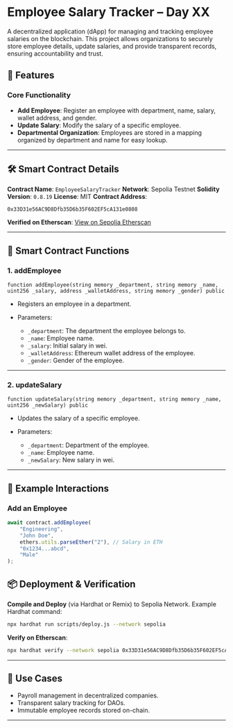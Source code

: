 

# Employee Salary Tracker – Day XX

A decentralized application (dApp) for managing and tracking employee salaries on the blockchain. This project allows organizations to securely store employee details, update salaries, and provide transparent records, ensuring accountability and trust.

## 🚀 Features

### Core Functionality

* **Add Employee**: Register an employee with department, name, salary, wallet address, and gender.
* **Update Salary**: Modify the salary of a specific employee.
* **Departmental Organization**: Employees are stored in a mapping organized by department and name for easy lookup.

---

## 🛠 Smart Contract Details

**Contract Name**: `EmployeeSalaryTracker`
**Network**: Sepolia Testnet
**Solidity Version**: `0.8.19`
**License**: MIT
**Contract Address**:

```
0x33D31e56AC9D8Dfb35D6b35F602EF5cA131e0808
```

**Verified on Etherscan**: [View on Sepolia Etherscan](https://sepolia.etherscan.io/address/0x33D31e56AC9D8Dfb35D6b35F602EF5cA131e0808)

---

## 📜 Smart Contract Functions

### 1. **addEmployee**

```solidity
function addEmployee(string memory _department, string memory _name, uint256 _salary, address _walletAddress, string memory _gender) public
```

* Registers an employee in a department.
* Parameters:

  * `_department`: The department the employee belongs to.
  * `_name`: Employee name.
  * `_salary`: Initial salary in wei.
  * `_walletAddress`: Ethereum wallet address of the employee.
  * `_gender`: Gender of the employee.

---

### 2. **updateSalary**

```solidity
function updateSalary(string memory _department, string memory _name, uint256 _newSalary) public
```

* Updates the salary of a specific employee.
* Parameters:

  * `_department`: Department of the employee.
  * `_name`: Employee name.
  * `_newSalary`: New salary in wei.

---

## 🔗 Example Interactions

### Add an Employee

```javascript
await contract.addEmployee(
    "Engineering",
    "John Doe",
    ethers.utils.parseEther("2"), // Salary in ETH
    "0x1234...abcd",
    "Male"
);
```



## 📦 Deployment & Verification

**Compile and Deploy** (via Hardhat or Remix) to Sepolia Network.
Example Hardhat command:

```bash
npx hardhat run scripts/deploy.js --network sepolia
```

**Verify on Etherscan**:

```bash
npx hardhat verify --network sepolia 0x33D31e56AC9D8Dfb35D6b35F602EF5cA131e0808
```

---

## 📌 Use Cases

* Payroll management in decentralized companies.
* Transparent salary tracking for DAOs.
* Immutable employee records stored on-chain.

---

